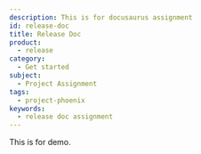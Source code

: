 ```yaml
---
description: This is for docusaurus assignment
id: release-doc
title: Release Doc
product:
  - release
category:
  - Get started
subject:
  - Project Assignment
tags:
  - project-phoenix
keywords:
  - release doc assignment
---
```


This is for demo.